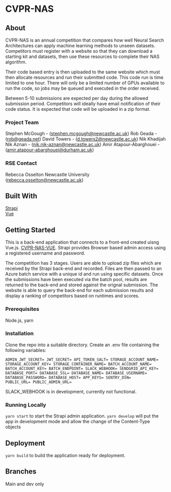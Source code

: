 # CVPR-NAS

## About

CVPR-NAS is an annual competition that compares how well Neural Search Architectures can apply machine learning methods to unseen datasets. Competitors must register with a website so that they can download a starting kit and datasets, then use these resources to complete their NAS algorithm.

Their code based entry is then uploaded to the same website which must then allocate resources and run their submitted code. This code run is time limited to one hour. There will only be a limited number of GPUs available to run the code, so jobs may be queued and executed in the order received.

Between 5-10 submissions are expected per day during the allowed submission period. Competitors will ideally have email notification of their code status. It is expected that code will be uploaded in a zip format.


### Project Team
Stephen McGough - ([stephen.mcgough@newcastle.ac.uk](mailto:stephen.mcgough@newcastle.ac.uk))
Rob Geada - ([rob@geada.net](mailto:rob@geada.net))
David Towers - ([d.towers2@newcastle.ac.uk](mailto:d.towers2@newcastle.ac.uk))
Nik Khadijah Nik Aznan  - ([nik.nik-aznan@newcastle.ac.uk](mailto:nik.nik-aznan@newcastle.ac.uk))
Amir Atapour-Abarghouei - ([amir.atapour-abarghouei@durham.ac.uk](mailto:amir.atapour-abarghouei@durham.ac.uk))


### RSE Contact
Rebecca Osselton
Newcastle University  
([rebecca.osselton@newcastle.ac.uk](rebecca.osselton@newcastle.ac.uk))  

## Built With

[Strapi](https://docs.strapi.io/)  
[Vue](https://vuejs.org/)  


## Getting Started

This is a back-end application that connects to a front-end created uisng Vue.js. [CVPR-NAS-VUE](https://github.com/NewcastleRSE/CVPR-NAS-VUE).
Strapi provides Browser based admin access using a registered username and password. 

The competition has 3 stages. Users are able to upload zip files which are received by the Strapi back-end and recorded. Files are then passed to an Azure batch service with a unique id and run using specific datasets. Once the submissions have been executed via the batch pool, results are returned to the back-end and stored against the orignal submission. The website is able to query the back-end for each submission results and display a ranking of competitors based on runtimes and scores.


### Prerequisites

Node.js, yarn

### Installation

Clone the repo into a suitable directory. Create an .env file containing the following variables:

`
ADMIN_JWT_SECRET=
JWT_SECRET=
API_TOKEN_SALT=
STORAGE_ACCOUNT_NAME=
STORAGE_ACCOUNT_KEY=
STORAGE_CONTAINER_NAME=
BATCH_ACCOUNT_NAME=
BATCH_ACCOUNT_KEY=
BATCH_ENDPOINT=
SLACK_WEBHOOK=
SENDGRID_API_KEY=
DATABASE_PORT=
DATABASE_SSL=
DATABASE_NAME=
DATABASE_USERNAME=
DATABASE_PASSWORD=
DATABASE_HOST=
APP_KEYS=
SENTRY_DSN=           
PUBLIC_URL=
PUBLIC_ADMIN_URL=
`

SLACK_WEBHOOK is in development, currently not functional.

### Running Locally

`yarn start` to start the Strapi admin application. 
`yarn develop` will put the app in development mode and allow the change of the Content-Type objects

## Deployment

`yarn build` to build the application ready for deployment. 

## Branches

Main and dev only


